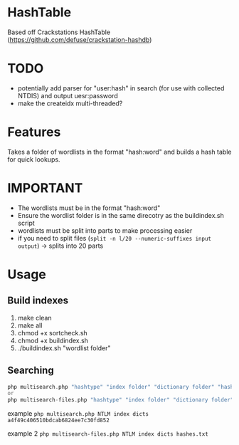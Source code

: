# HashTable
Based off Crackstations HashTable (https://github.com/defuse/crackstation-hashdb)

# TODO
- potentially add parser for "user:hash" in search (for use with collected NTDIS) and output uesr:password
- make the createidx multi-threaded?

# Features
Takes a folder of wordlists in the format "hash:word" and builds a hash table for quick lookups.

# IMPORTANT
- The wordlists must be in the format "hash:word" 
- Ensure the wordlist folder is in the same direcotry as the buildindex.sh script
- wordlists must be split into parts to make processing easier
- if you need to split files (`split -n l/20 --numeric-suffixes input output`) -> splits into 20 parts

# Usage
## Build indexes
1. make clean
2. make all
3. chmod +x sortcheck.sh
4. chmod +x buildindex.sh
5. ./buildindex.sh "wordlist folder"

## Searching
```php
php multisearch.php "hashtype" "index folder" "dictionary folder" "hash"
or
php multisearch-files.php "hashtype" "index folder" "dictionary folder" "hash file"
```
example `php multisearch.php NTLM index dicts a4f49c406510bdcab6824ee7c30fd852`

example 2 `php multisearch-files.php NTLM index dicts hashes.txt`